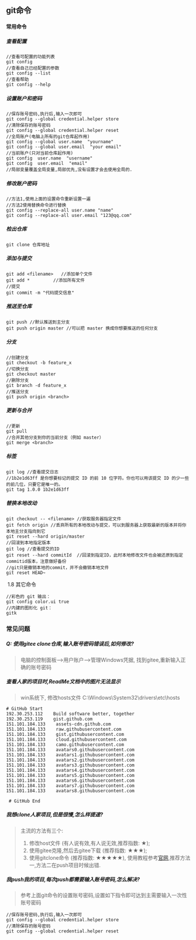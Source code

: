## git命令

#### 常用命令

##### 查看配置

```
//查看可配置的功能列表
git config
//查看自己已经配置的参数
git config --list
//查看帮助
git config --help
```

##### 设置账户和密码

```
//保存账号密码,执行后,输入一次即可
git config --global credential.helper store
//清除保存的账号密码
git config --global credential.helper reset
//全局账户(电脑上所有的git仓库起作用)
git config --global user.name  "yourname"  
git config --global user.email  "your email"
//当前账户(只对当前仓库起作用)
git config  user.name  "username"  
git config  user.email  "email"
//局部变量覆盖全局变量,局部优先,没有设置才会去使用全局的.
```

##### 修改账户密码

```
//方法1,使用上面的设置命令重新设置一遍
//方法2使用替换命令进行替换
git config --replace-all user.name "name"
git config --replace-all user.email "123@qq.com"
```



#####   检出仓库

```
git clone 仓库地址
```

##### 添加与提交

```
git add <filename>   //添加单个文件
git add *         //添加所有文件
//提交
git commit -m "代码提交信息"
```

#####  推送至仓库

```
git push //默认推送到主分支
git push origin master //可以把 master 换成你想要推送的任何分支
```

#####  分支	

```
//创建分支
git checkout -b feature_x
//切换分支
git checkout master
//删除分支
git branch -d feature_x
//推送分支
git push origin <branch>
```

##### 更新与合并

```
//更新
git pull
//合并其他分支到你的当前分支（例如 master）
git merge <branch>
```

#####  标签

```
git log //查看提交日志
//1b2e1d63ff 是你想要标记的提交 ID 的前 10 位字符。你也可以用该提交 ID 的少一些的前几位，只要它是唯一的。
git tag 1.0.0 1b2e1d63ff
```

##### 替换本地改动

```
git checkout -- <filename> //获取服务器指定文件
git fetch origin //丢弃所有的本地改动与提交，可以到服务器上获取最新的版本并将你本地主分支指向到它
git reset --hard origin/master
//回滚到本地指定版本
git log //查看提交的ID 
git reset --hard commitId  //回滚到指定ID，此时本地修改文件也会被还原到指定commitid版本，注意做好备份
//git只是撤销本地的commit，并不会撤销本地文件
git reset HEAD~
```

​		1.8 其它命令

```
//彩色的 git 输出：
git config color.ui true
//内建的图形化 git：
gitk
```



### 常见问题

##### Q: 使用gitee clone仓库,输入账号密码错误后,如何修改?

> 电脑的控制面板–>用户账户–>管理Windows凭据, 找到gitee,重新输入正确的账号密码

##### 查看人家的项目时,ReadMe文档中的图片无法显示

> win系统下, 修改hosts文件  C:\Windows\System32\drivers\etc\hosts

```
# GitHub Start 
192.30.253.112    Build software better, together 
192.30.253.119    gist.github.com
151.101.184.133    assets-cdn.github.com
151.101.184.133    raw.githubusercontent.com
151.101.184.133    gist.githubusercontent.com
151.101.184.133    cloud.githubusercontent.com
151.101.184.133    camo.githubusercontent.com
151.101.184.133    avatars0.githubusercontent.com
151.101.184.133    avatars1.githubusercontent.com
151.101.184.133    avatars2.githubusercontent.com
151.101.184.133    avatars3.githubusercontent.com
151.101.184.133    avatars4.githubusercontent.com
151.101.184.133    avatars5.githubusercontent.com
151.101.184.133    avatars6.githubusercontent.com
151.101.184.133    avatars7.githubusercontent.com
151.101.184.133    avatars8.githubusercontent.com

 # GitHub End
```

##### 我想clone人家项目,但是很慢,怎么样提速?

> 主流的方法有三个:
>
> 1. 修改host文件   (有人说有效,有人说无效,推荐指数: ★);
> 2. 使用gitee克隆,然后去gitee下载  (推荐指数: ★★★);
> 3. 使用gitclone命令 (推荐指数: ★★★★★), 使用教程参考[官网](https://www.gitclone.com/),推荐方法一,方法二在push项目时候出错.

##### 我push我的项目,每次push都需要输入账号密码,怎么解决?

> 参考上面git命令的设置账号密码,设置如下指令即可达到主需要输入一次性账号密码

```
//保存账号密码,执行后,输入一次即可
git config --global credential.helper store
//清除保存的账号密码
git config --global credential.helper reset
```

